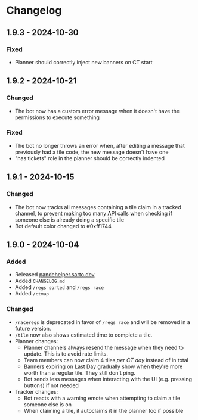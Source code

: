 # Changelog

## 1.9.3 - 2024-10-30

### Fixed
- Planner should correctly inject new banners on CT start

## 1.9.2 - 2024-10-21

### Changed
- The bot now has a custom error message when it doesn't have the permissions to execute something

### Fixed
- The bot no longer throws an error when, after editing a message that previously had a tile code, the new message doesn't have one
- "has tickets" role in the planner should be correctly indented

## 1.9.1 - 2024-10-15

### Changed
- The bot now tracks all messages containing a tile claim in a tracked channel, to prevent making too many API calls when checking if someone else is already doing a specific tile
- Bot default color changed to #0xff1744

## 1.9.0 - 2024-10-04

### Added
- Released [pandehelper.sarto.dev](https://pandehelper.sarto.dev)
- Added `CHANGELOG.md`
- Added `/regs sorted` and `/regs race`
- Added `/ctmap`

### Changed
- `/raceregs` is deprecated in favor of `/regs race` and will be removed in a future version.
- `/tile` now also shows estimated time to complete a tile.
- Planner changes:
  - Planner channels always resend the message when they need to update. This is to avoid rate limits.
  - Team members can now claim 4 tiles *per CT day* instead of in total
  - Banners expiring on Last Day gradually show when they're more worth than a regular tile. They still don't ping.
  - Bot sends less messages when interacting with the UI (e.g. pressing buttons) if not needed
- Tracker changes:
  - Bot reacts with a warning emote when attempting to claim a tile someone else is on
  - When claiming a tile, it autoclaims it in the planner too if possible
